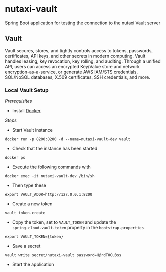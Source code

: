 # nutaxi-vault

Spring Boot application for testing the connection to the nutaxi Vault server

## Vault

Vault secures, stores, and tightly controls access to tokens, passwords, certificates, API keys, and other secrets in modern computing. Vault handles leasing, key revocation, key rolling, and auditing. Through a unified API, users can access an encrypted Key/Value store and network encryption-as-a-service, or generate AWS IAM/STS credentials, SQL/NoSQL databases, X.509 certificates, SSH credentials, and more.

### Local Vault Setup

*Prerequisites*

* Install [Docker](https://docs.docker.com/engine/installation/)

*Steps*

* Start Vault instance

```
docker run -p 8200:8200 -d --name=nutaxi-vault-dev vault
```

* Check that the instance has been started

```
docker ps
```

* Execute the following commands with

```
docker exec -it nutaxi-vault-dev /bin/sh
```

* Then type these

```
export VAULT_ADDR=http://127.0.0.1:8200
```

* Create a new token

```
vault token-create
```

* Copy the token, set to `VAULT_TOKEN` and update the `spring.cloud.vault.token` property in the `bootstrap.properties`

```
export VAULT_TOKEN={token}
```
* Save a secret

```
vault write secret/nutaxi-vault password=H@rdT0Gu3ss
```

*  Start the application
